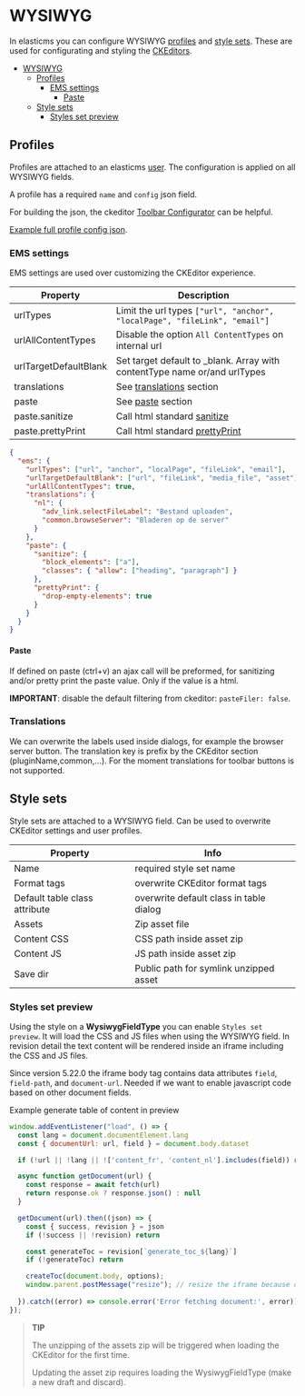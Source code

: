 # WYSIWYG

In elasticms you can configure WYSIWYG [profiles](#profiles) and [style sets](#style-sets).
These are used for configurating and styling the [CKEditors](https://ckeditor.com/).

<!-- TOC -->
* [WYSIWYG](#wysiwyg)
  * [Profiles](#profiles)
    * [EMS settings](#ems-settings)
      * [Paste](#paste)
  * [Style sets](#style-sets)
    * [Styles set preview](#styles-set-preview)
<!-- TOC -->

## Profiles

Profiles are attached to an elasticms [user](../user/user.md). The configuration is applied on all WYSIWYG fields.

A profile has a required `name` and `config` json field.

For building the json, the ckeditor [Toolbar Configurator](https://ckeditor.com/latest/samples/toolbarconfigurator/index.html#basic) can be helpful.

[Example full profile config json](../wysiwyg/example_profile.md).

### EMS settings

EMS settings are used over customizing the CKEditor experience.

| Property              | Description                                                                |
|-----------------------|----------------------------------------------------------------------------|
| urlTypes              | Limit the url types  `["url", "anchor", "localPage", "fileLink", "email"]` |
| urlAllContentTypes    | Disable the option `All ContentTypes` on internal url                      |
| urlTargetDefaultBlank | Set target default to _blank. Array with contentType name or/and urlTypes  |
| translations          | See [translations](#translations) section                                  |
| paste                 | See [paste](#paste) section                                                |
| paste.sanitize        | Call html standard [sanitize](../dev/helpers/standard.md#sanitize)         |
| paste.prettyPrint     | Call html standard [prettyPrint](../dev/helpers/standard.md#prettyPrint)   |

```json
{
  "ems": {
    "urlTypes": ["url", "anchor", "localPage", "fileLink", "email"],
    "urlTargetDefaultBlank": ["url", "fileLink", "media_file", "asset"],
    "urlAllContentTypes": true,
    "translations": {
      "nl": {
        "adv_link.selectFileLabel": "Bestand uploaden",
        "common.browseServer": "Bladeren op de server"
      }
    },
    "paste": {
      "sanitize": {
        "block_elements": ["a"],
        "classes": { "allow": ["heading", "paragraph"] }
      },
      "prettyPrint": {
        "drop-empty-elements": true
      }
    }
  }
}
```

#### Paste
If defined on paste (ctrl+v) an ajax call will be preformed, for sanitizing and/or pretty print the paste value.
Only if the value is a html.

**IMPORTANT**: disable the default filtering from ckeditor: `pasteFiler: false`.

### Translations
We can overwrite the labels used inside dialogs, for example the browser server button.
The translation key is prefix by the CKEditor section (pluginName,common,...).
For the moment translations for toolbar buttons is not supported.

## Style sets

Style sets are attached to a WYSIWYG field.
Can be used to overwrite CKEditor settings and user profiles.

| Property                      | Info                                    |
|-------------------------------|-----------------------------------------|
| Name                          | required style set name                 |
| Format tags                   | overwrite CKEditor format tags          |
| Default table class attribute | overwrite default class in table dialog |
| Assets                        | Zip asset file                          |
| Content CSS                   | CSS path inside asset zip               |
| Content JS                    | JS path inside asset zip                |
| Save dir                      | Public path for symlink unzipped asset  |

### Styles set preview

Using the style on a **WysiwygFieldType** you can enable `Styles set preview`.
It will load the CSS and JS files when using the WYSIWYG field.
In revision detail the text content will be rendered inside an iframe including the CSS and JS files.

Since version 5.22.0 the iframe body tag contains data attributes `field`, `field-path`, and `document-url`.
Needed if we want to enable javascript code based on other document fields.

Example generate table of content in preview

```javascript
window.addEventListener("load", () => {
  const lang = document.documentElement.lang
  const { documentUrl: url, field } = document.body.dataset

  if (!url || !lang || !['content_fr', 'content_nl'].includes(field)) return

  async function getDocument(url) {
    const response = await fetch(url)
    return response.ok ? response.json() : null
  }

  getDocument(url).then((json) => {
    const { success, revision } = json
    if (!success || !revision) return

    const generateToc = revision[`generate_toc_${lang}`]
    if (!generateToc) return

    createToc(document.body, options);
    window.parent.postMessage("resize"); // resize the iframe because createToc() will inject new html tags 
    
  }).catch((error) => console.error('Error fetching document:', error));
});
```

> **TIP** 
> 
> The unzipping of the assets zip will be triggered when loading the CKEditor for the first time.
> 
> Updating the asset zip requires loading the WysiwygFieldType (make a new draft and discard).

